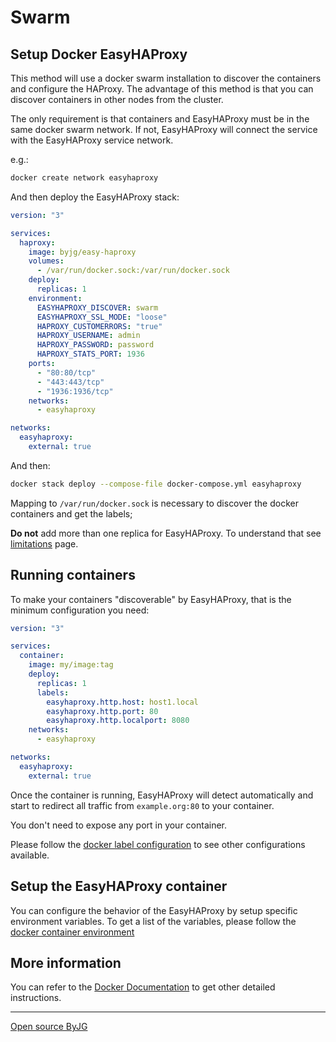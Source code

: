 # Swarm

## Setup Docker EasyHAProxy

This method will use a docker swarm installation to discover the containers and configure the HAProxy.
The advantage of this method is that you can discover containers in other nodes from the cluster.

The only requirement is that containers and EasyHAProxy must be in the same docker swarm network.
If not, EasyHAProxy will connect the service with the EasyHAProxy service network.

e.g.:

```bash
docker create network easyhaproxy
```

And then deploy the EasyHAProxy stack:

```yaml
version: "3"

services:
  haproxy:
    image: byjg/easy-haproxy
    volumes:
      - /var/run/docker.sock:/var/run/docker.sock
    deploy:
      replicas: 1
    environment:
      EASYHAPROXY_DISCOVER: swarm
      EASYHAPROXY_SSL_MODE: "loose"
      HAPROXY_CUSTOMERRORS: "true"
      HAPROXY_USERNAME: admin
      HAPROXY_PASSWORD: password
      HAPROXY_STATS_PORT: 1936
    ports:
      - "80:80/tcp"
      - "443:443/tcp"
      - "1936:1936/tcp"
    networks:
      - easyhaproxy

networks:
  easyhaproxy:
    external: true
```

And then:

```bash
docker stack deploy --compose-file docker-compose.yml easyhaproxy
```

Mapping to `/var/run/docker.sock` is necessary to discover the docker containers and get the labels;

**Do not** add more than one replica for EasyHAProxy. To understand that see [limitations](limitations.md) page.

## Running containers

To make your containers "discoverable" by EasyHAProxy, that is the minimum configuration you need:

```yaml
version: "3"

services:
  container:
    image: my/image:tag
    deploy:
      replicas: 1
      labels:
        easyhaproxy.http.host: host1.local
        easyhaproxy.http.port: 80
        easyhaproxy.http.localport: 8080
    networks:
      - easyhaproxy

networks:
  easyhaproxy:
    external: true
```

Once the container is running, EasyHAProxy will detect automatically and start to redirect all traffic from `example.org:80` to your container.

You don't need to expose any port in your container.

Please follow the [docker label configuration](container-labels.md) to see other configurations available. 

## Setup the EasyHAProxy container

You can configure the behavior of the EasyHAProxy by setup specific environment variables. To get a list of the variables, please follow the [docker container environment](docker-environment.md)

## More information

You can refer to the [Docker Documentation](docker.md) to get other detailed instructions.

----
[Open source ByJG](http://opensource.byjg.com)
